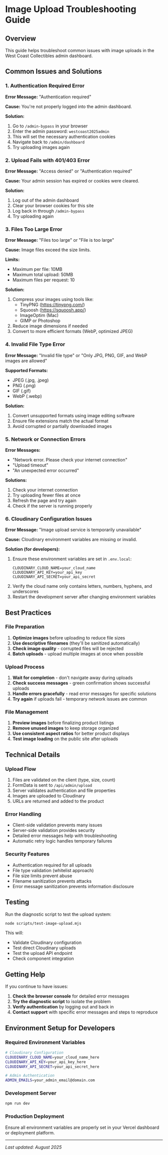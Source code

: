 # Image Upload Troubleshooting Guide

## Overview
This guide helps troubleshoot common issues with image uploads in the West Coast Collectibles admin dashboard.

## Common Issues and Solutions

### 1. Authentication Required Error

**Error Message:** "Authentication required"

**Cause:** You're not properly logged into the admin dashboard.

**Solution:**
1. Go to `/admin-bypass` in your browser
2. Enter the admin password: `westcoast2025admin`
3. This will set the necessary authentication cookies
4. Navigate back to `/admin/dashboard`
5. Try uploading images again

### 2. Upload Fails with 401/403 Error

**Error Message:** "Access denied" or "Authentication required"

**Cause:** Your admin session has expired or cookies were cleared.

**Solution:**
1. Log out of the admin dashboard
2. Clear your browser cookies for this site
3. Log back in through `/admin-bypass`
4. Try uploading again

### 3. Files Too Large Error

**Error Message:** "Files too large" or "File is too large"

**Cause:** Image files exceed the size limits.

**Limits:**
- Maximum per file: 10MB
- Maximum total upload: 50MB
- Maximum files per request: 10

**Solution:**
1. Compress your images using tools like:
   - TinyPNG (https://tinypng.com/)
   - Squoosh (https://squoosh.app/)
   - ImageOptim (Mac)
   - GIMP or Photoshop
2. Reduce image dimensions if needed
3. Convert to more efficient formats (WebP, optimized JPEG)

### 4. Invalid File Type Error

**Error Message:** "Invalid file type" or "Only JPG, PNG, GIF, and WebP images are allowed"

**Supported Formats:**
- JPEG (.jpg, .jpeg)
- PNG (.png)
- GIF (.gif)
- WebP (.webp)

**Solution:**
1. Convert unsupported formats using image editing software
2. Ensure file extensions match the actual format
3. Avoid corrupted or partially downloaded images

### 5. Network or Connection Errors

**Error Messages:**
- "Network error. Please check your internet connection"
- "Upload timeout"
- "An unexpected error occurred"

**Solutions:**
1. Check your internet connection
2. Try uploading fewer files at once
3. Refresh the page and try again
4. Check if the server is running properly

### 6. Cloudinary Configuration Issues

**Error Message:** "Image upload service is temporarily unavailable"

**Cause:** Cloudinary environment variables are missing or invalid.

**Solution (for developers):**
1. Ensure these environment variables are set in `.env.local`:
   ```
   CLOUDINARY_CLOUD_NAME=your_cloud_name
   CLOUDINARY_API_KEY=your_api_key
   CLOUDINARY_API_SECRET=your_api_secret
   ```
2. Verify the cloud name only contains letters, numbers, hyphens, and underscores
3. Restart the development server after changing environment variables

## Best Practices

### File Preparation
1. **Optimize images** before uploading to reduce file sizes
2. **Use descriptive filenames** (they'll be sanitized automatically)
3. **Check image quality** - corrupted files will be rejected
4. **Batch uploads** - upload multiple images at once when possible

### Upload Process
1. **Wait for completion** - don't navigate away during uploads
2. **Check success messages** - green confirmation shows successful uploads
3. **Handle errors gracefully** - read error messages for specific solutions
4. **Try again** if uploads fail - temporary network issues are common

### File Management
1. **Preview images** before finalizing product listings
2. **Remove unused images** to keep storage organized
3. **Use consistent aspect ratios** for better product displays
4. **Test image loading** on the public site after uploads

## Technical Details

### Upload Flow
1. Files are validated on the client (type, size, count)
2. FormData is sent to `/api/admin/upload`
3. Server validates authentication and file properties
4. Images are uploaded to Cloudinary
5. URLs are returned and added to the product

### Error Handling
- Client-side validation prevents many issues
- Server-side validation provides security
- Detailed error messages help with troubleshooting
- Automatic retry logic handles temporary failures

### Security Features
- Authentication required for all uploads
- File type validation (whitelist approach)
- File size limits prevent abuse
- Filename sanitization prevents attacks
- Error message sanitization prevents information disclosure

## Testing

Run the diagnostic script to test the upload system:

```bash
node scripts/test-image-upload.mjs
```

This will:
- Validate Cloudinary configuration
- Test direct Cloudinary uploads
- Test the upload API endpoint
- Check component integration

## Getting Help

If you continue to have issues:

1. **Check the browser console** for detailed error messages
2. **Try the diagnostic script** to isolate the problem
3. **Verify authentication** by logging out and back in
4. **Contact support** with specific error messages and steps to reproduce

## Environment Setup for Developers

### Required Environment Variables
```bash
# Cloudinary Configuration
CLOUDINARY_CLOUD_NAME=your_cloud_name_here
CLOUDINARY_API_KEY=your_api_key_here
CLOUDINARY_API_SECRET=your_api_secret_here

# Admin Authentication
ADMIN_EMAILS=your_admin_email@domain.com
```

### Development Server
```bash
npm run dev
```

### Production Deployment
Ensure all environment variables are properly set in your Vercel dashboard or deployment platform.

---

*Last updated: August 2025*